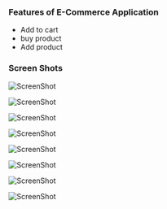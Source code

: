 

<h3>Features of E-Commerce Application </h3>



<ul><li>Add to cart</li><li>buy product</li><li>Add product</li></ul>

<h3>Screen Shots</h3>

![ScreenShot](https://github.com/Ebrahim1133/EcommerceApp-Using-Android/blob/master/homescreen_Ecommerce%20Android%20App.jpg)

![ScreenShot](https://github.com/Ebrahim1133/EcommerceApp-Using-Android/blob/master/drawerscreen_Ecommerce%20Android%20App.jpg)

![ScreenShot](https://github.com/Ebrahim1133/EcommerceApp-Using-Android/blob/master/checkout_Ecommerce%20Android%20App.jpg)

![ScreenShot](https://github.com/Ebrahim1133/EcommerceApp-Using-Android/blob/master/profilescreen_Ecommerce%20Android%20App.jpg)

![ScreenShot](https://github.com/Ebrahim1133/EcommerceApp-Using-Android/blob/master/profilescreen2_Ecommerce%20Android%20App.jpg)

![ScreenShot](https://github.com/Ebrahim1133/EcommerceApp-Using-Android/blob/master/informationscreeen_Ecommerce%20Android%20App.jpg)

![ScreenShot](https://github.com/Ebrahim1133/EcommerceApp-Using-Android/blob/master/informationscreen2_Ecommerce%20Android%20App.jpg)

![ScreenShot](https://github.com/Ebrahim1133/EcommerceApp-Using-Android/blob/master/informationscreen3_Ecommerce%20Android%20App.jpg)




